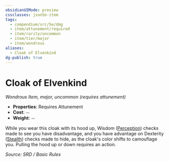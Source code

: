 ```yaml
---
obsidianUIMode: preview
cssclasses: json5e-item
tags:
  - compendium/src/5e/dmg
  - item/attunement/required
  - item/rarity/uncommon
  - item/tier/major
  - item/wondrous
aliases:
  - Cloak of Elvenkind
dg-publish: true
---
```

# Cloak of Elvenkind
*Wondrous Item, major, uncommon (requires attunement)*  

- **Properties**: Requires Attunement
- **Cost**: ⏤
- **Weight**: ⏤

While you wear this cloak with its hood up, Wisdom ([Perception](rules/skills.md#Perception)) checks made to see you have disadvantage, and you have advantage on Dexterity ([Stealth](rules/skills.md#Stealth)) checks made to hide, as the cloak's color shifts to camouflage you. Pulling the hood up or down requires an action.

*Source: SRD / Basic Rules*